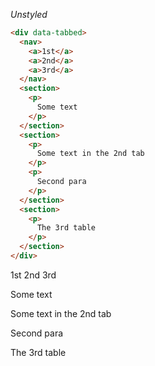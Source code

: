 *Unstyled*
```html
<div data-tabbed>
  <nav>
    <a>1st</a>
    <a>2nd</a>
    <a>3rd</a>
  </nav>
  <section>
    <p>
      Some text
    </p>
  </section>
  <section>
    <p>
      Some text in the 2nd tab
    </p>
    <p>
      Second para
    </p>
  </section>
  <section>
    <p>
      The 3rd table
    </p>
  </section>
</div>
```
<div data-tabbed>
  <nav>
    <a>1st</a>
    <a>2nd</a>
    <a>3rd</a>
  </nav>
  <section>
    <p>
      Some text
    </p>
  </section>
  <section>
    <p>
      Some text in the 2nd tab
    </p>
    <p>
      Second para
    </p>
  </section>
  <section>
    <p>
      The 3rd table
    </p>
  </section>
</div>
